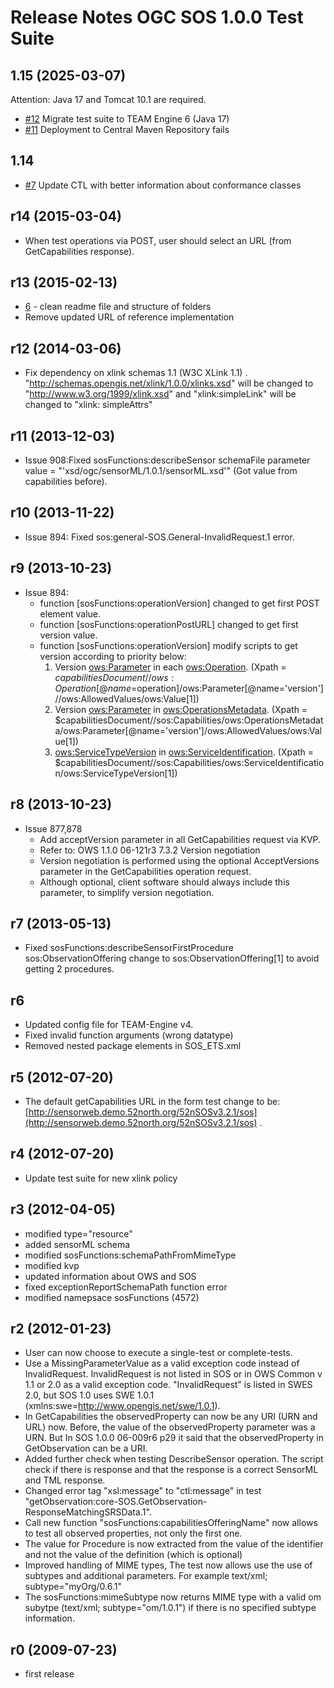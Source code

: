 # Release Notes OGC SOS 1.0.0 Test Suite

## 1.15 (2025-03-07)

Attention: Java 17 and Tomcat 10.1 are required.

* [#12](https://github.com/opengeospatial/ets-sos10/issues/12) Migrate test suite to TEAM Engine 6 (Java 17)
* [#11](https://github.com/opengeospatial/ets-sos10/issues/11) Deployment to Central Maven Repository fails

## 1.14
* [#7](https://github.com/opengeospatial/ets-sos10/issues/7) Update CTL with better information about conformance classes

## r14 (2015-03-04)
* When test operations via POST, user should select an URL (from GetCapabilities response). 

## r13 (2015-02-13)

* [6](https://github.com/opengeospatial/ets-sos10/issues/6) - clean readme file and structure of folders
* Remove updated URL of reference implementation 

## r12 (2014-03-06)

* Fix dependency on xlink schemas 1.1 (W3C XLink 1.1) . "http://schemas.opengis.net/xlink/1.0.0/xlinks.xsd" will be changed to "http://www.w3.org/1999/xlink.xsd" and "xlink:simpleLink" will be changed to "xlink: simpleAttrs"

## r11 (2013-12-03)

* Issue 908:Fixed sosFunctions:describeSensor schemaFile parameter value =  "'xsd/ogc/sensorML/1.0.1/sensorML.xsd'" (Got value from capabilities before).

## r10 (2013-11-22)

* Issue 894: Fixed sos:general-SOS.General-InvalidRequest.1 error.
	
## r9 (2013-10-23)

* Issue 894: 
	- function [sosFunctions:operationVersion] changed to get first POST element value.
	- function [sosFunctions:operationPostURL] changed to get first version value.
	- function [sosFunctions:operationVersion] modify scripts to get version according to priority below:
		1. Version  <ows:Parameter> in each <ows:Operation>.
			(Xpath = $capabilitiesDocument//ows:Operation[@name=$operation]/ows:Parameter[@name='version']//ows:AllowedValues/ows:Value[1])
		2. Version  <ows:Parameter> in <ows:OperationsMetadata>.
			(Xpath = $capabilitiesDocument//sos:Capabilities/ows:OperationsMetadata/ows:Parameter[@name='version']/ows:AllowedValues/ows:Value[1])
		3. <ows:ServiceTypeVersion> in <ows:ServiceIdentification>.
			(Xpath = $capabilitiesDocument//sos:Capabilities/ows:ServiceIdentification/ows:ServiceTypeVersion[1])
 

## r8 (2013-10-23)
* Issue 877,878
	- Add acceptVersion parameter in all GetCapabilities request via KVP.
	- Refer to: OWS 1.1.0 06-121r3 7.3.2 Version negotiation 
	- Version negotiation is performed using the optional AcceptVersions parameter in the GetCapabilities operation request. 
	- Although optional, client software should always include this parameter, to simplify version negotiation.
  
## r7 (2013-05-13)
* Fixed sosFunctions:describeSensorFirstProcedure sos:ObservationOffering change to sos:ObservationOffering[1] to avoid getting 2 procedures.

## r6

* Updated config file for TEAM-Engine v4.
* Fixed invalid function arguments (wrong datatype)
* Removed nested package elements in SOS_ETS.xml


## r5 (2012-07-20)
* The default getCapabilities URL in the form test change to be: [http://sensorweb.demo.52north.org/52nSOSv3.2.1/sos](http://sensorweb.demo.52north.org/52nSOSv3.2.1/sos)
	 .

## r4 (2012-07-20)
* Update test suite for new xlink policy

## r3 (2012-04-05)

- modified type="resource"
- added  sensorML schema
- modified sosFunctions:schemaPathFromMimeType
- modified kvp
- updated information about OWS and SOS
- fixed exceptionReportSchemaPath function error
- modified namepsace sosFunctions (4572)


## r2 (2012-01-23)

- User can now choose to execute a single-test or complete-tests.
- Use a  MissingParameterValue  as a valid exception code instead of InvalidRequest. InvalidRequest is not listed in SOS or in OWS Common v 1.1 or 2.0 as a valid exception code. "InvalidRequest" is listed in SWES 2.0, but SOS 1.0 uses SWE 1.0.1 (xmlns:swe=http://www.opengis.net/swe/1.0.1).
- In GetCapabilities the observedProperty can now be any URI (URN and URL) now. Before, the value of the observedProperty parameter was a URN. But In SOS 1.0.0 06-009r6 p29 it said that the observedProperty in GetObservation can be a URI.
- Added further check when testing DescribeSensor operation. The script check if there is response and that the response is a correct SensorML and TML response.
- Changed error tag "xsl:message" to "ctl:message" in test "getObservation:core-SOS.GetObservation-ResponseMatchingSRSData.1".
- Call new function "sosFunctions:capabilitiesOfferingName" now allows to test all observed properties, not only the first one.
- The value for Procedure is now extracted from the value of the identifier and not the value of the definition (which is optional) 
- Improved handling of MIME types, The test now allows use the use of subtypes and additional parameters. For example text/xml; subtype="myOrg/0.6.1"
- The sosFunctions:mimeSubtype now returns MIME type with a valid om subytpe  (text/xml; subtype="om/1.0.1") if there is no specified subtype information.

## r0 (2009-07-23)
- first release



